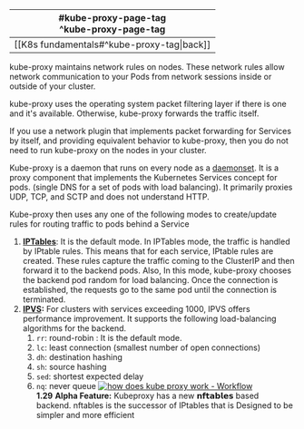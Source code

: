
| #kube-proxy-page-tag<br>^kube-proxy-page-tag |
| -------------------------------------------- |
| [[K8s fundamentals#^kube-proxy-tag\|back]]   |
kube-proxy maintains network rules on nodes. These network rules allow network communication to your Pods from network sessions inside or outside of your cluster.

kube-proxy uses the operating system packet filtering layer if there is one and it's available. Otherwise, kube-proxy forwards the traffic itself.

If you use a network plugin that implements packet forwarding for Services by itself, and providing equivalent behavior to kube-proxy, then you do not need to run kube-proxy on the nodes in your cluster.

Kube-proxy is a daemon that runs on every node as a [daemonset](https://devopscube.com/kubernetes-daemonset/). It is a proxy component that implements the Kubernetes Services concept for pods. (single DNS for a set of pods with load balancing). It primarily proxies UDP, TCP, and SCTP and does not understand HTTP.

Kube-proxy then uses any one of the following modes to create/update rules for routing traffic to pods behind a Service

1. **[IPTables](https://wiki.centos.org/HowTos/Network/IPTables)**: It is the default mode. In IPTables mode, the traffic is handled by IPtable rules. This means that for each service, IPtable rules are created. These rules capture the traffic coming to the ClusterIP and then forward it to the backend pods. Also, In this mode, kube-proxy chooses the backend pod random for load balancing. Once the connection is established, the requests go to the same pod until the connection is terminated.
2. **[IPVS](https://en.wikipedia.org/wiki/IP_Virtual_Server):** For clusters with services exceeding 1000, IPVS offers performance improvement. It supports the following load-balancing algorithms for the backend.
    1. `rr`: round-robin : It is the default mode.
    2. `lc`: least connection (smallest number of open connections)
    3. `dh`: destination hashing
    4. `sh`: source hashing
    5. `sed`: shortest expected delay
    6. `nq`: never queue
[![how does kube proxy work - Workflow](https://devopscube.com/wp-content/uploads/2023/01/image-14-748x1024.png)](https://devopscube.com/wp-content/uploads/2023/01/image-14.png)
**1.29** **Alpha Feature:** Kubeproxy has a new 𝗻𝗳𝘁𝗮𝗯𝗹𝗲𝘀 based backend. nftables is the successor of IPtables that is Designed to be simpler and more efficient


